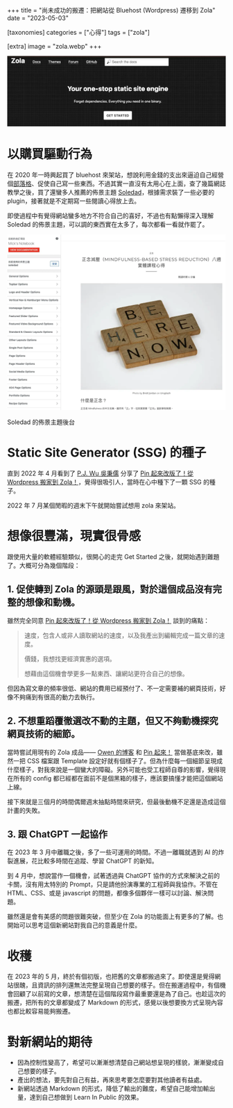 +++
title = "尚未成功的搬遷：把網站從 Bluehost (Wordpress) 遷移到 Zola"
date = "2023-05-03"

[taxonomies]
categories = ["心得"]
tags = ["zola"]

[extra]
image = "zola.webp"
+++

![](zola.webp)

<!-- more -->

# 以購買驅動行為

在 2020 年一時興起買了 bluehost 來架站，想說利用金錢的支出來逼迫自己經營個[部落格](https://mickzh.com)、促使自己寫一些東西。不過其實一直沒有太用心在上面，查了幾篇網誌教學之後，買了還蠻多人推薦的佈景主題 [Soledad](https://themeforest.net/item/soledad-multiconcept-blogmagazine-wp-theme/12945398)，根據需求裝了一些必要的 plugin，接著就是不定期寫一些閱讀心得放上去。

即使過程中有覺得網站蠻多地方不符合自己的喜好，不過也有點懶得深入理解 Soledad 的佈景主題，可以調的東西實在太多了，每次都看一看就作罷了。

![](soledad.webp)
<p class="image-caption">Soledad 的佈景主題後台</p>

# Static Site Generator (SSG) 的種子

直到 2022 年 4 月看到了 [P.J. Wu 吳秉儒](https://pinchlime.com/about/) 分享了 [Pin 起來改版了！從 Wordpress 搬家到 Zola！](https://pinchlime.com/blog/rebuilt-pinchlime/)，覺得很吸引人，當時在心中種下了一顆 SSG 的種子。

2022 年 7 月某個閒暇的週末下午就開始嘗試想用 zola 來架站。

# 想像很豐滿，現實很骨感

跟使用大量的軟體經驗類似，很開心的走完 Get Started 之後，就開始遇到難題了。大概可分為幾個階段：

## 1. 促使轉到 Zola 的源頭是跟風，對於這個成品沒有完整的想像和動機。

雖然完全同意 [Pin 起來改版了！從 Wordpress 搬家到 Zola！](https://pinchlime.com/blog/rebuilt-pinchlime/) 談到的痛點：
> 速度，包含人或非人讀取網站的速度，以及我產出到編輯完成一篇文章的速度。
>
> 價錢，我想找更經濟實惠的選項。
>
> 想藉由這個機會學更多一點東西、讓網站更符合自己的想像。

但因為寫文章的頻率很低、網站的費用已經預付了、不一定需要補的網頁技術，好像不夠痛到有很高的動力去執行。

## 2. 不想重蹈覆徹選改不動的主題，但又不夠動機探究網頁技術的細節。

當時嘗試用現有的 Zola 成品—— [Owen 的博客](https://www.owenyoung.com/) 和 [Pin 起來！](https://pinchlime.com/) 當做基底來改，雖然一把 CSS 檔案跟 Template 設定好就有個樣子了。但為什麼每一個細節呈現成什麼樣子，對我來說是一個蠻大的障礙。另外可能也受工程師自尊的影響，覺得現在所有的 config 都已經都在面前不是個黑箱的樣子，應該要搞懂才能把這個網站上線。

接下來就是三個月的時間偶爾週末抽點時間來研究，但最後動機不足還是造成這個計畫的失敗。

## 3. 跟 ChatGPT 一起協作

在 2023 年 3 月中離職之後，多了一些可運用的時間。不過一離職就遇到 AI 的炸裂進展，花比較多時間在追蹤、學習 ChatGPT 的新知。

到 4 月中，想說當作一個機會，試著透過與 ChatGPT 協作的方式來解決之前的卡關，沒有用太特別的 Prompt，只是請他扮演專業的工程師與我協作。不管在 HTML、CSS、或是 javascript 的問題，都像多個夥伴一樣可以討論、解決問題。

雖然還是會有美感的問題很難突破，但至少在 Zola 的功能面上有更多的了解。也開始可以思考這個新網站對我自己的意義是什麼。

# 收穫
在 2023 年的 5 月，終於有個初版，也把舊的文章都搬過來了。即使還是覺得網站很醜，且資訊的排列還無法完整呈現自己想要的樣子。但在搬運過程中，有個機會回顧了以前寫的文章，想清楚在這個階段寫作最重要還是為了自己。也趁這次的搬遷，把所有的文章都變成了 Markdown 的形式，感覺以後想要換方式呈現內容也都比較容易能夠搬遷。

# 對新網站的期待
- 因為控制性變高了，希望可以漸漸想清楚自己網站想呈現的樣貌，漸漸變成自己想要的樣子。
- 產出的想法，要先對自己有益，再來思考要怎麼要對其他讀者有益處。
- 新網站透過 Markdown 的形式，降低了輸出的難度，希望自己能增加輸出量，達到自己想做到 Learn In Public 的效果。

